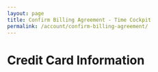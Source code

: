 ```yaml
---
layout: page
title: Confirm Billing Agreement - Time Cockpit
permalink: /account/confirm-billing-agreement/
---
```


<function name="TimeCockpit.Security.AuthenticationRequired.Functions.EnsureIsAdmin" /><h1>Credit Card Information</h1><function name="Composite.AspNet.LoadUserControl">
  <param name="Path" value="~/Frontend/Custom/Web/Forms/Controls/ConfirmBillingAgreement.ascx" />
</function>